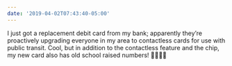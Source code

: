 ```yaml
---
date: '2019-04-02T07:43:40-05:00'
---
```

I just got a replacement debit card from my bank; apparently they’re proactively upgrading everyone in my area to contactless cards for use with public transit. Cool, but in addition to the contactless feature and the chip, my new card also has old school raised numbers! 🧐😂😭😎
